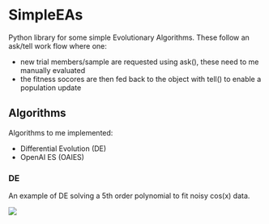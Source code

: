 # SimpleEAs
Python library for some simple Evolutionary Algorithms.
These follow an ask/tell work flow where one:
- new trial members/sample are requested using ask(), these need to me manually evaluated
- the fitness socores are then fed back to the object with tell() to enable a population update

## Algorithms
Algorithms to me implemented:
- Differential Evolution (DE)
- OpenAI ES (OAIES)


### DE
An example of DE solving a 5th order polynomial to fit noisy cos(x) data.

![](example_DE.gif)
